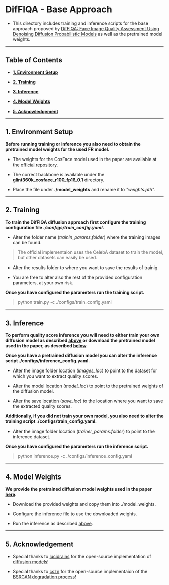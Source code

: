 
# __DifFIQA - Base Approach__ 

 - This directory includes training and inference scripts for the base approach proposed by [DifFIQA: Face Image Quality Assessment Using Denoising Diffusion Probabilistic Models](https://arxiv.org/abs/2305.05768) as well as the pretrained model weights.

---


## __Table of Contents__

  - [**1. Environment Setup**](#1-environment-setup)
 
  - [**2. Training**](#2-training)

  - [**3. Inference**](#3-inference)

  - [**4. Model Weights**](#4-model-weights)

  - [**5. Acknowledgement**](#5-acknowledgement)

---

## __1. Environment Setup__

__Before running training or inference you also need to obtain the pretrained model weights for the used FR model.__

- The weights for the CosFace model used in the paper are available at the [official repository](https://github.com/deepinsight/insightface/tree/master/recognition/arcface_torch). 

- The correct backbone is available under the __glint360k\_cosface\_r100\_fp16\_0.1__ directory.

- Place the file under __./model_weights__ and rename it to _"weights.pth"_.


---



## __2. Training__

__To train the DifFIQA diffusion approach first configure the training configuration file *./configs/train_config.yaml*.__

- Alter the folder name (_trainin_params.folder_) where the training images can be found.
> The official implementaion uses the CelebA dataset to train the model, but other datasets can easily be used.

- Alter the results folder to where you want to save the results of trainig.

- You are free to alter also the rest of the provided configuration parameters, at your own risk.

__Once you have configured the parameters run the training script.__

> python train.py -c ./configs/train_config.yaml

---


## __3. Inference__

__To perform quality score inference you will need to either train your own diffusion model as described [above](#2-training) or download the pretrained model used in the paper, as described [below](#4-model-weights).__

__Once you have a pretrained diffusion model you can alter the inference script ./configs/inference_config.yaml.__

- Alter the image folder location (_images\_loc_) to point to the dataset for which you want to extract quality scores.

- Alter the model location (_model\_loc_) to point to the pretrained weights of the diffusion model.

- Alter the save location (_save\_loc_) to the location where you want to save the extracted quality scores.

__Additionally, if you did not train your own model, you also need to alter the training script ./configs/train_config.yaml.__

- Alter the image folder location (_trainer_params.folder_) to point to the inference dataset.

__Once you have configured the parameters run the inference script.__

> python inference.py -c ./configs/inference_config.yaml


---

## __4. Model Weights__

__We provide the pretrained diffusion model weights used in the paper [here](https://unilj-my.sharepoint.com/:u:/g/personal/zb4290_student_uni-lj_si/ESPBeGxKtE1Dt-Nh0qL6lWUBz_dFLMOKIrbq4gSRsEHeaw?e=0A7aXQ).__

- Download the provided weights and copy them into ./model_weights.

- Configure the inference file to use the downloaded weights.

- Run the inference as described [above](#3-inference).



---

## __5. Acknowledgement__

 - Special thanks to [lucidrains](https://github.com/lucidrains) for the open-source implementation of [diffusion models](https://github.com/lucidrains/denoising-diffusion-pytorch)!

 - Special thanks to [cszn](https://github.com/cszn) for the open-source implementaion of the [BSRGAN degradation process](https://github.com/cszn/BSRGAN)!

